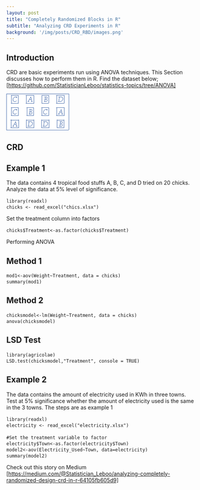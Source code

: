 ```yaml
---
layout: post
title: "Completely Randomized Blocks in R"
subtitle: "Analyzing CRD Experiments in R"
background: '/img/posts/CRD_RBD/images.png'
---
```

## Introduction
CRD are basic experiments run using ANOVA techniques. This Section discusses how to perform them in R.
Find the dataset below;
[https://github.com/StatisticianLeboo/statistics-topics/tree/ANOVA]

![EXP](/img\posts\CRD_RBD\crd.png)
## CRD 
## Example 1
The data contains 4 tropical food stuffs A, B, C, and D tried on 20 chicks. Analyze the data at 5% level of significance.
```{r}
library(readxl)
chicks <- read_excel("chics.xlsx")
```

Set the treatment column into factors
```{r}
chicks$Treatment<-as.factor(chicks$Treatment)
```
Performing ANOVA
## Method 1
```{r}
mod1<-aov(Weight~Treatment, data = chicks)
summary(mod1)
```

## Method 2
```{r}
chicksmodel<-lm(Weight~Treatment, data = chicks)
anova(chicksmodel)
```
## LSD Test
```{r}
library(agricolae)
LSD.test(chicksmodel,"Treatment", console = TRUE)
```
## Example 2
The data contains the amount of electricity used in KWh in three towns. Test at 5% significance whether the amount of electricity used is the same in the 3 towns.
The steps are as example 1

```{r}
library(readxl)
electricity <- read_excel("electricity.xlsx")

#Set the treatment variable to factor
electricity$Town<-as.factor(electricity$Town)
model2<-aov(Electricity_Used~Town, data=electricity)
summary(model2)
```
Check out this story on Medium
[https://medium.com/@Statistician_Leboo/analyzing-completely-randomized-design-crd-in-r-64105fb605d9]
